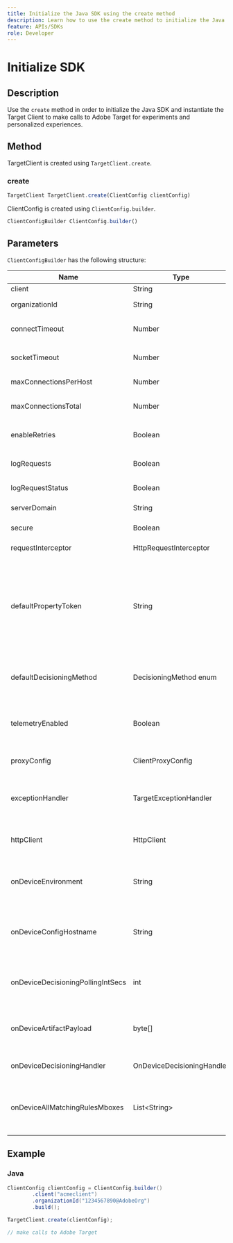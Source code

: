 ```yaml
---
title: Initialize the Java SDK using the create method
description: Learn how to use the create method to initialize the Java SDK and instantiate the TargetClient to make calls to [!DNL Adobe Target] for experiments and personalized experiences.
feature: APIs/SDKs
role: Developer
---
```

# Initialize SDK

## Description

Use the `create` method in order to initialize the Java SDK and instantiate the Target Client to make calls to Adobe Target for experiments and personalized experiences.

## Method

TargetClient is created using `TargetClient.create`.

### create

```javascript
TargetClient TargetClient.create(ClientConfig clientConfig)
```

ClientConfig is created using `ClientConfig.builder`.

```javascript
ClientConfigBuilder ClientConfig.builder()
```

## Parameters

`ClientConfigBuilder` has the following structure:

|Name|Type|Required|Default|Description|
| --- | --- | --- | --- | --- |
|client|String|Yes|None|Target Client Id|
|organizationId|String|Yes|None|Experience Cloud Organization ID|
|connectTimeout|Number|No|10000|Connection timeout for all requests in milliseconds|
|socketTimeout|Number|No|10000|Socket timeout for all requests in milliseconds|
|maxConnectionsPerHost|Number|No|100|Max Connections per Target host|
|maxConnectionsTotal|Number|No|200|Max Connections including all Target hosts|
|enableRetries|Boolean|No|true|Automatic retries for socket timeouts (max 4)|
|logRequests|Boolean|No|false|Log Target requests and responses in debug|
|logRequestStatus|Boolean|No|false|Log Target response time, status, and URL|
|serverDomain|String|No|*client*.tt.omtrdc.net|Overrides default hostname|
|secure|Boolean|No|true|Unset to enforce HTTP scheme|
|requestInterceptor|HttpRequestInterceptor|No|Null|Add custom request Interceptor|
|defaultPropertyToken|String|No|None|Sets the default property token for every `getOffers` call. **For on-device decisioning**, the SDK will only download the artifact that contains the qualified activities for the property token set in `defaultPropertyToken`|
|defaultDecisioningMethod|DecisioningMethod enum|No|SERVER_SIDE|Must be set to ON_DEVICE or HYBRID to enable on-device decisioning|
|telemetryEnabled|Boolean|No|true|Allows customers to opt out of additional data collection during requests to Target servers|
|proxyConfig|ClientProxyConfig|No|None|Allows the client to provide their own proxy details|
|exceptionHandler|TargetExceptionHandler|No|None|Can be used to implement custom exception handling during rule processing|
|httpClient|HttpClient|No|None|Allows users to replace the Target HTTP client with a custom HTTP Client|
|onDeviceEnvironment|String|No|production|Can be used to specify a different on-device environment, such as staging|
|onDeviceConfigHostname|String|No|`assets.adobetarget.com`|Can be used to specify a different host to use to download the on-device decisioning artifact file|
|onDeviceDecisioningPollingIntSecs|int|No|300 (5 minutes)|Number of seconds between fetches of the on-device decisioning artifact file|
|onDeviceArtifactPayload|byte[]|No|None|Provides on-device decisioning with previous artifact payload to allow immediate execution|
|onDeviceDecisioningHandler|OnDeviceDecisioningHandler|No|None|Registers callbacks for on-device decisioning events|
|onDeviceAllMatchingRulesMboxes|List\<String\>|No|None|Allows users to specify mboxes for which all matching rule content will be returned during on-device decisioning|

## Example

### Java

```java
ClientConfig clientConfig = ClientConfig.builder()
        .client("acmeclient")
        .organizationId("1234567890@AdobeOrg")
        .build();

TargetClient.create(clientConfig);

// make calls to Adobe Target
```
